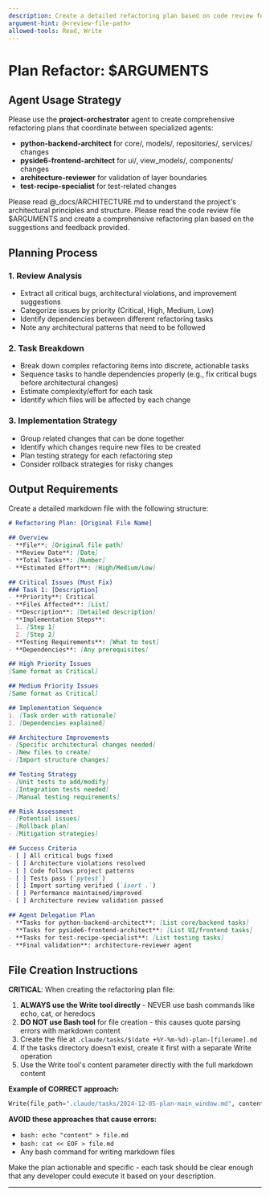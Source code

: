 ```yaml
---
description: Create a detailed refactoring plan based on code review feedback
argument-hint: @<review-file-path>
allowed-tools: Read, Write
---
```


# Plan Refactor: $ARGUMENTS

## Agent Usage Strategy
Please use the **project-orchestrator** agent to create comprehensive refactoring plans that coordinate between specialized agents:
- **python-backend-architect** for core/, models/, repositories/, services/ changes
- **pyside6-frontend-architect** for ui/, view_models/, components/ changes  
- **architecture-reviewer** for validation of layer boundaries
- **test-recipe-specialist** for test-related changes

Please read @_docs/ARCHITECTURE.md to understand the project's architectural principles and structure.
Please read the code review file $ARGUMENTS and create a comprehensive refactoring plan based on the suggestions and feedback provided.

## Planning Process

### 1. Review Analysis
- Extract all critical bugs, architectural violations, and improvement suggestions
- Categorize issues by priority (Critical, High, Medium, Low)
- Identify dependencies between different refactoring tasks
- Note any architectural patterns that need to be followed

### 2. Task Breakdown
- Break down complex refactoring items into discrete, actionable tasks
- Sequence tasks to handle dependencies properly (e.g., fix critical bugs before architectural changes)
- Estimate complexity/effort for each task
- Identify which files will be affected by each change

### 3. Implementation Strategy
- Group related changes that can be done together
- Identify which changes require new files to be created
- Plan testing strategy for each refactoring step
- Consider rollback strategies for risky changes

## Output Requirements

Create a detailed markdown file with the following structure:

```markdown
# Refactoring Plan: [Original File Name]

## Overview
- **File**: [Original file path]
- **Review Date**: [Date]
- **Total Tasks**: [Number]
- **Estimated Effort**: [High/Medium/Low]

## Critical Issues (Must Fix)
### Task 1: [Description]
- **Priority**: Critical
- **Files Affected**: [List]
- **Description**: [Detailed description]
- **Implementation Steps**:
  1. [Step 1]
  2. [Step 2]
- **Testing Requirements**: [What to test]
- **Dependencies**: [Any prerequisites]

## High Priority Issues
[Same format as Critical]

## Medium Priority Issues
[Same format as Critical]

## Implementation Sequence
1. [Task order with rationale]
2. [Dependencies explained]

## Architecture Improvements
- [Specific architectural changes needed]
- [New files to create]
- [Import structure changes]

## Testing Strategy
- [Unit tests to add/modify]
- [Integration tests needed]
- [Manual testing requirements]

## Risk Assessment
- [Potential issues]
- [Rollback plan]
- [Mitigation strategies]

## Success Criteria
- [ ] All critical bugs fixed
- [ ] Architecture violations resolved
- [ ] Code follows project patterns
- [ ] Tests pass (`pytest`)
- [ ] Import sorting verified (`isort .`)
- [ ] Performance maintained/improved
- [ ] Architecture review validation passed

## Agent Delegation Plan
- **Tasks for python-backend-architect**: [List core/backend tasks]
- **Tasks for pyside6-frontend-architect**: [List UI/frontend tasks]
- **Tasks for test-recipe-specialist**: [List testing tasks]
- **Final validation**: architecture-reviewer agent
```

## File Creation Instructions

**CRITICAL**: When creating the refactoring plan file:
1. **ALWAYS use the Write tool directly** - NEVER use bash commands like echo, cat, or heredocs
2. **DO NOT use Bash tool** for file creation - this causes quote parsing errors with markdown content
3. Create the file at `.claude/tasks/$(date +%Y-%m-%d)-plan-[filename].md`
4. If the tasks directory doesn't exist, create it first with a separate Write operation
5. Use the Write tool's content parameter directly with the full markdown content

**Example of CORRECT approach:**
```python
Write(file_path=".claude/tasks/2024-12-05-plan-main_window.md", content="# Refactoring Plan\n\nContent here...")
```

**AVOID these approaches that cause errors:**
- `bash: echo "content" > file.md`
- `bash: cat << EOF > file.md`
- Any bash command for writing markdown files

Make the plan actionable and specific - each task should be clear enough that any developer could execute it based on your description.

---
